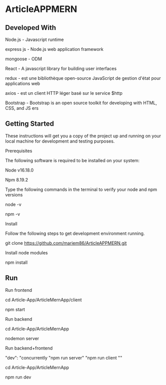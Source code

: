 # ArticleAPPMERN
## Developed With
Node.js - Javascript runtime


express js -  Node.js web application framework


mongoose - ODM

React - A javascript library for building user interfaces


redux - est une bibliothèque open-source JavaScript de gestion d'état pour applications web

axios -  est un client HTTP léger basé sur le service $http


Bootstrap  - Bootstrap is an open source toolkit for developing with HTML, CSS, and JS
ers

## Getting Started

These instructions will get you a copy of the project up and running on your local machine for development and testing purposes.

Prerequisites


The following software is required to be installed on your system:


Node v16.18.0


Npm 8.19.2


Type the following commands in the terminal to verify your node and npm versions

node -v


npm -v


Install


Follow the following steps to get development environment running.


git clone https://github.com/mariem86/ArticleAPPMERN.git


Install node modules


npm install


## Run


Run frontend


cd Article-App/ArticleMernApp/client





npm start


Run backend


cd Article-App/ArticleMernApp



nodemon server


Run backend+frontend


"dev": "concurrently \"npm run server\" \"npm run client \""


cd Article-App/ArticleMernApp

npm run dev

